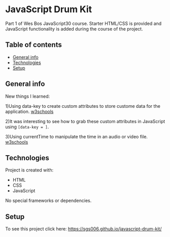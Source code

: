 # JavaScript Drum Kit
Part 1 of Wes Bos JavaScript30 course. Starter HTML/CSS is provided and JavaScript functionality is added during the course of the project.

## Table of contents
* [General info](#general-info)
* [Technologies](#technologies)
* [Setup](#setup)

## General info
New things I learned:


1)Using data-key to create custom attributes to store custome data for the application. [w3schools](https://www.w3schools.com/tags/att_global_data.asp)

2)It was interesting to see how to grab these custom attributes in JavaScript using `[data-key = ]`.

3)Using currentTime to manipulate the time in an audio or video file. [w3schools](https://www.w3schools.com/tags/av_prop_currenttime.asp)

	
## Technologies
Project is created with:
* HTML
* CSS
* JavaScript

No special frameworks or dependencies. 
	
## Setup
To see this project click here: https://sgs006.github.io/javascript-drum-kit/
